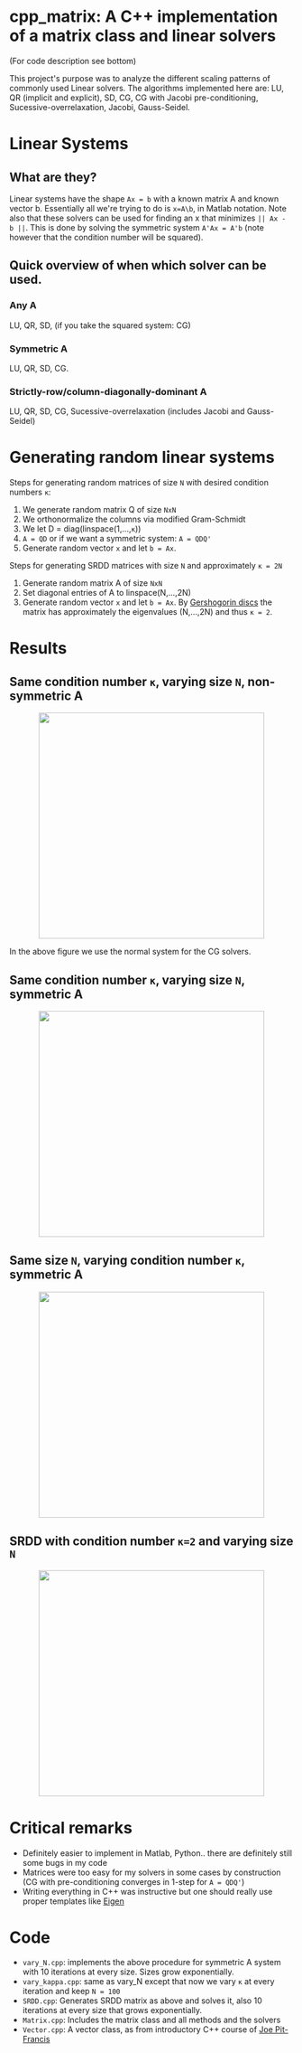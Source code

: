 # cpp_matrix: A C++ implementation of a matrix class and linear solvers 
(For code description see bottom)

This project's purpose was to analyze the different scaling patterns of commonly used Linear solvers.
The algorithms implemented here are: LU, QR (implicit and explicit), SD, CG, CG with Jacobi pre-conditioning, Sucessive-overrelaxation, Jacobi, Gauss-Seidel.

# Linear Systems
## What are they?
Linear systems have the shape `Ax = b` with a known matrix A and known vector b. Essentially all we're trying to do is `x=A\b`, in Matlab notation. Note also that these solvers can be used for finding an x that minimizes `|| Ax - b ||`. This is done by solving the symmetric system `A'Ax = A'b` (note however that the condition number will be squared).

## Quick overview of when which solver can be used.

### Any A

LU, QR, SD, (if you take the squared system: CG)

### Symmetric A

LU, QR, SD, CG.

### Strictly-row/column-diagonally-dominant A

LU, QR, SD, CG, Sucessive-overrelaxation (includes Jacobi and Gauss-Seidel)

# Generating random linear systems

Steps for generating random matrices of size `N` with desired condition numbers `κ`: 
 1. We generate random matrix Q of size `NxN`
 2. We orthonormalize the columns via modified Gram-Schmidt
 3. We let D = diag(linspace(1,...,`κ`))
 4. `A = QD` or if we want a symmetric system: `A = QDQ'`
 5. Generate random vector `x` and let `b = Ax`.
 
Steps for generating SRDD matrices with  size `N` and approximately `κ = 2N`
 1. Generate random matrix A of size `NxN`
 2. Set diagonal entries of A to linspace(N,...,2N)
 3. Generate random vector `x` and let `b = Ax`.
By [Gershogorin discs](https://en.wikipedia.org/wiki/Gershgorin_circle_theorem) the matrix has approximately the eigenvalues (N,...,2N) and thus `κ = 2`.

# Results

## Same condition number `κ`, varying size `N`, non-symmetric A

<div style="text-align:center"><img src="https://user-images.githubusercontent.com/29401818/33230601-6e5347b2-d1de-11e7-93c8-a0e591901fda.png" height ="400"/></div>

In the above figure we use the normal system for the CG solvers.

## Same condition number `κ`, varying size `N`, symmetric A

<div style="text-align:center"><img src="https://user-images.githubusercontent.com/29401818/33230603-6e914bf2-d1de-11e7-9e83-02dd4116353b.png" height ="400"/></div>

## Same size `N`, varying condition number `κ`, symmetric A

<div style="text-align:center"><img src="https://user-images.githubusercontent.com/29401818/33230600-6e40a4a4-d1de-11e7-8589-9b668874fb42.png" height ="400"/></div>

## SRDD with condition number `κ=2` and varying size `N`

<div style="text-align:center"><img src="https://user-images.githubusercontent.com/29401818/33231638-b06f6d94-d1f0-11e7-9d71-5ef02a22e593.png" height ="400"/></div>

# Critical remarks
 * Definitely easier to implement in Matlab, Python.. there are definitely still some bugs in my code
 * Matrices were too easy for my solvers in some cases by construction (CG with pre-conditioning converges in 1-step for `A = QDQ'`)
 * Writing everything in C++ was instructive but one should really use proper templates like [Eigen](http://eigen.tuxfamily.org/index.php?title=Main_Page)
 
# Code
 * `vary_N.cpp`: implements the above procedure for symmetric A system with 10 iterations at every size. Sizes grow exponentially.
 * `vary_kappa.cpp`: same as vary_N except that now we vary `κ` at every iteration and keep `N = 100`
 * `SRDD.cpp`: Generates SRDD matrix as above and solves it, also 10 iterations at every size that grows exponentially. 
 * `Matrix.cpp`: Includes the matrix class and all methods and the solvers
 * `Vector.cpp`: A vector class, as from introductory C++ course of [Joe Pit-Francis](https://www.cs.ox.ac.uk/people/joe.pitt-francis/)
